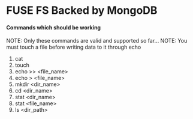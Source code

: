 # FUSE FS Backed by MongoDB

#### Commands which should be working

NOTE: Only these commands are valid and supported so far...
NOTE: You must touch a file before writing data to it through echo

1. cat
2. touch
3. echo <data> >> <file_name>
4. echo <data> > <file_name>
5. mkdir <dir_name>
6. cd <dir_name>
7. stat <dir_name>
8. stat <file_name>
9. ls <dir_path>

